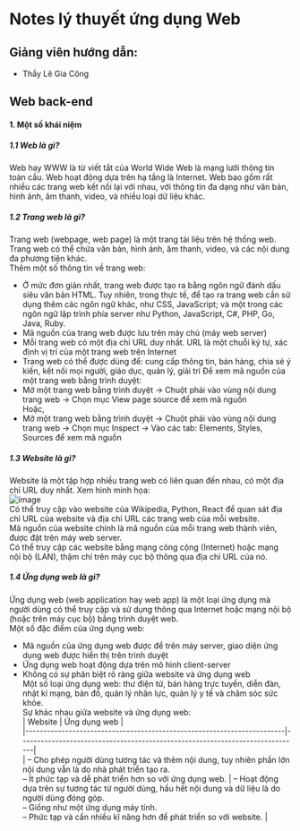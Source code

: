 # Notes lý thuyết ứng dụng Web
## Giảng viên hướng dẫn:
* Thầy Lê Gia Công
## 
## Web back-end
#### 1. Một số khái niệm  
##### 1.1 Web là gì?  
Web hay WWW là từ viết tắt của World Wide Web là mạng lưới thông tin toàn cầu. Web hoạt động dựa trên hạ tầng là Internet. Web bao gồm rất nhiều các trang web kết nối lại với nhau, với thông tin đa dạng như văn bản, hình ảnh, âm thanh, video, và nhiều loại dữ liệu khác.
##### 1.2 Trang web là gì?  
Trang web (webpage, web page) là một trang tài liệu trên hệ thống web. Trang web có thể chứa văn bản, hình ảnh, âm thanh, video, và các nội dung đa phương tiện khác.  
Thêm một số thông tin về trang web:  
- Ở mức đơn giản nhất, trang web được tạo ra bằng ngôn ngữ đánh dấu siêu văn bản HTML. Tuy nhiên, trong thực tế, để tạo ra trang web cần sử dụng thêm các ngôn ngữ khác, như CSS, JavaScript; và một trong các ngôn ngữ lập trình phía server như Python, JavaScript, C#, PHP, Go, Java, Ruby.
- Mã nguồn của trang web được lưu trên máy chủ (máy web server)
- Mỗi trang web có một địa chỉ URL duy nhất. URL là một chuỗi ký tự, xác định vị trí của một trang web trên Internet
- Trang web có thể được dùng để: cung cấp thông tin, bán hàng, chia sẻ ý kiến, kết nối mọi người, giáo dục, quản lý, giải trí
Để xem mã nguồn của một trang web bằng trình duyệt:  
- Mở một trang web bằng trình duyệt -> Chuột phải vào vùng nội dung trang web -> Chọn mục View page source để xem mã nguồn  
Hoặc,  
- Mở một trang web bằng trình duyệt -> Chuột phải vào vùng nội dung trang web -> Chọn mục Inspect -> Vào các tab: Elements, Styles, Sources để xem mã nguồn  
##### 1.3 Website là gì?  
Website là một tập hợp nhiều trang web có liên quan đến nhau, có một địa chỉ URL duy nhất. Xem hình minh họa:  
![image](https://github.com/user-attachments/assets/9b4d3272-e5ca-4864-b677-289016d125fe)  
Có thể truy cập vào website của Wikipedia, Python, React để quan sát địa chỉ URL của website và địa chỉ URL các trang web của mỗi website.  
Mã nguồn của website chính là mã nguồn của mỗi trang web thành viên, được đặt trên máy web server.  
Có thể truy cập các website bằng mạng công cộng (Internet) hoặc mạng nội bộ (LAN), thậm chí trên máy cục bộ thông qua địa chỉ URL của nó.  
##### 1.4 Ứng dụng web là gì?  
Ứng dụng web (web application hay web app) là một loại ứng dụng mà người dùng có thể truy cập và sử dụng thông qua Internet hoặc mạng nội bộ (hoặc trên máy cục bộ) bằng trình duyệt web.  
Một số đặc điểm của ứng dụng web:  
- Mã nguồn của ứng dụng web được để trên máy server, giao diện ứng dụng web được hiển thị trên trình duyệt  
- Ứng dụng web hoạt động dựa trên mô hình client-server  
- Không có sự phân biệt rõ ràng giữa website và ứng dụng web  
Một số loại ứng dụng web: thư điện tử, bán hàng trực tuyến, diễn đàn, nhật kí mạng, bản đồ, quản lý nhân lực, quản lý y tế và chăm sóc sức khỏe.  
Sự khác nhau giữa website và ứng dụng web:  
| Website                                                                 | Ứng dụng web                                                                 |  
|------------------------------------------------------------------------|------------------------------------------------------------------------------|  
| – Cho phép người dùng tương tác và thêm nội dung, tuy nhiên phần lớn nội dung vẫn là do nhà phát triển tạo ra.<br>– Ít phức tạp và dễ phát triển hơn so với ứng dụng web. | – Hoạt động dựa trên sự tương tác từ người dùng, hầu hết nội dung và dữ liệu là do người dùng đóng góp.<br>– Giống như một ứng dụng máy tính.<br>– Phức tạp và cần nhiều kĩ năng hơn để phát triển so với website. |

